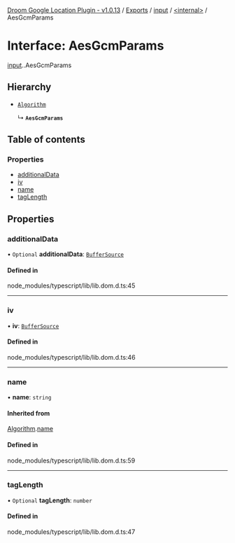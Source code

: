 [Droom Google Location Plugin - v1.0.13](../README.md) / [Exports](../modules.md) / [input](../modules/input.md) / [<internal\>](../modules/input._internal_.md) / AesGcmParams

# Interface: AesGcmParams

[input](../modules/input.md).[<internal>](../modules/input._internal_.md).AesGcmParams

## Hierarchy

- [`Algorithm`](input._internal_.Algorithm.md)

  ↳ **`AesGcmParams`**

## Table of contents

### Properties

- [additionalData](input._internal_.AesGcmParams.md#additionaldata)
- [iv](input._internal_.AesGcmParams.md#iv)
- [name](input._internal_.AesGcmParams.md#name)
- [tagLength](input._internal_.AesGcmParams.md#taglength)

## Properties

### additionalData

• `Optional` **additionalData**: [`BufferSource`](../modules/input._internal_.md#buffersource)

#### Defined in

node_modules/typescript/lib/lib.dom.d.ts:45

___

### iv

• **iv**: [`BufferSource`](../modules/input._internal_.md#buffersource)

#### Defined in

node_modules/typescript/lib/lib.dom.d.ts:46

___

### name

• **name**: `string`

#### Inherited from

[Algorithm](input._internal_.Algorithm.md).[name](input._internal_.Algorithm.md#name)

#### Defined in

node_modules/typescript/lib/lib.dom.d.ts:59

___

### tagLength

• `Optional` **tagLength**: `number`

#### Defined in

node_modules/typescript/lib/lib.dom.d.ts:47
